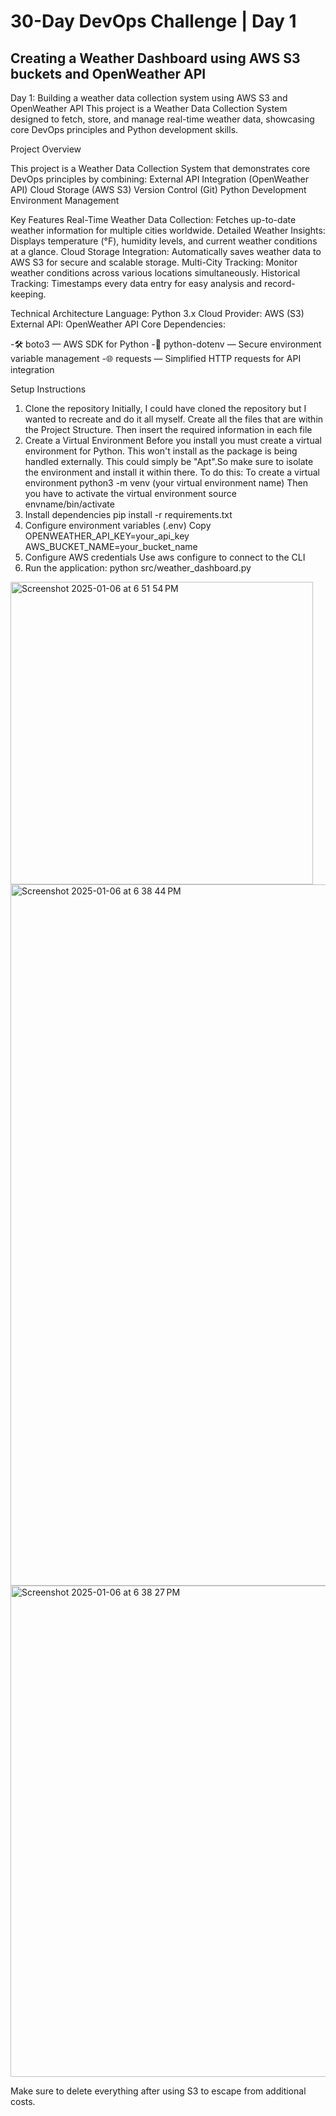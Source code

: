 # 30-Day DevOps Challenge | Day 1

## Creating a Weather Dashboard using AWS S3 buckets and OpenWeather API

Day 1: Building a weather data collection system using AWS S3 and OpenWeather API
This project is a Weather Data Collection System designed to fetch, store, and manage real-time weather data, showcasing core DevOps principles and Python development skills.

Project Overview

This project is a Weather Data Collection System that demonstrates core DevOps principles by combining:
External API Integration (OpenWeather API)
Cloud Storage (AWS S3)
Version Control (Git)
Python Development
Environment Management

Key Features
Real-Time Weather Data Collection: Fetches up-to-date weather information for multiple cities worldwide.
Detailed Weather Insights: Displays temperature (°F), humidity levels, and current weather conditions at a glance.
Cloud Storage Integration: Automatically saves weather data to AWS S3 for secure and scalable storage.
Multi-City Tracking: Monitor weather conditions across various locations simultaneously.
Historical Tracking: Timestamps every data entry for easy analysis and record-keeping.

Technical Architecture
Language: Python 3.x
Cloud Provider: AWS (S3) ️
External API: OpenWeather API
Core Dependencies:

-🛠️ boto3 — AWS SDK for Python -🔑 python-dotenv — Secure environment variable management -🌐 requests — Simplified HTTP requests for API integration

Setup Instructions
1. Clone the repository
Initially, I could have cloned the repository but I wanted to recreate and do it all myself. Create all the files that are within the Project Structure. Then insert the required information in each file
2. Create a Virtual Environment
Before you install you must create a virtual environment for Python. This won't install as the package is being handled externally. This could simply be "Apt".So make sure to isolate the environment and install it within there.
   To do this:
   To create a virtual environment 
   python3 -m venv (your virtual environment name)
   Then you have to activate the virtual environment 
   source envname/bin/activate 
3. Install dependencies
   pip install -r requirements.txt
4. Configure environment variables (.env)
   Copy OPENWEATHER_API_KEY=your_api_key
   AWS_BUCKET_NAME=your_bucket_name
5. Configure AWS credentials
 Use aws configure to connect to the CLI
6. Run the application:
   python src/weather_dashboard.py

<img width="484" alt="Screenshot 2025-01-06 at 6 51 54 PM" src="https://github.com/user-attachments/assets/a1506225-5c0e-4ec7-a2e2-3e76059ba94c" />

   
<img width="1122" alt="Screenshot 2025-01-06 at 6 38 44 PM" src="https://github.com/user-attachments/assets/9ed19972-9c27-4f6c-8ee2-3cb04bae9765" />

<img width="786" alt="Screenshot 2025-01-06 at 6 38 27 PM" src="https://github.com/user-attachments/assets/652d65a7-ff1a-4604-a969-d301fbc5c54d" />

Make sure to delete everything after using S3 to escape from additional costs.


